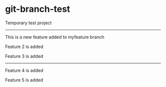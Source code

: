 # git-branch-test
Temporary test project
**********************

This is a new feature added to myfeature branch

Feature 2 is added

Feature 3 is added

**********************
Feature 4 is added

Feature 5 is added